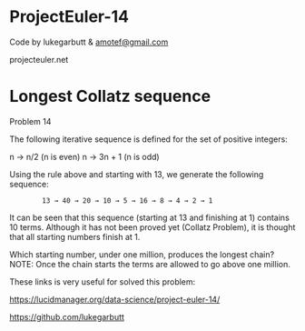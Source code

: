 # ProjectEuler-14

Code by lukegarbutt & amotef@gmail.com

projecteuler.net

# Longest Collatz sequence
Problem 14


The following iterative sequence is defined for the set of positive integers:

n → n/2 (n is even)
n → 3n + 1 (n is odd)

Using the rule above and starting with 13, we generate the following sequence:

            13 → 40 → 20 → 10 → 5 → 16 → 8 → 4 → 2 → 1

It can be seen that this sequence (starting at 13 and finishing at 1) contains 10 terms. 
Although it has not been proved yet (Collatz Problem), it is thought that all starting numbers finish at 1.

Which starting number, under one million, produces the longest chain?
NOTE: Once the chain starts the terms are allowed to go above one million.

These links is very useful for solved this problem:

https://lucidmanager.org/data-science/project-euler-14/

https://github.com/lukegarbutt
